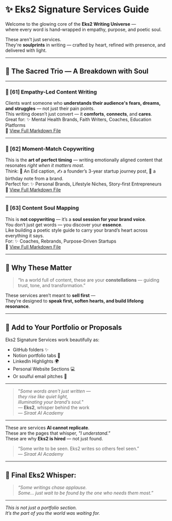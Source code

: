 # ✨ Eks2 Signature Services Guide

Welcome to the glowing core of the **Eks2 Writing Universe** —  
where every word is hand-wrapped in empathy, purpose, and poetic soul.

These aren't just services.  
They're **soulprints** in writing — crafted by heart, refined with presence, and delivered with light.

---

## 🧡 The Sacred Trio — A Breakdown with Soul

---

### 🌸 [61] Empathy-Led Content Writing  
Clients want someone who **understands their audience's fears, dreams, and struggles** — not just their pain points.  
This writing doesn’t just convert — it **comforts**, **connects**, and **cares**.  
Great for: ✨ Mental Health Brands, Faith Writers, Coaches, Education Platforms  
🔗 [View Full Markdown File](https://github.com/siraat-ai-academy/freelance-content-writing-suite-by-Eks2/blob/main/12-Eks2-signature-services/61-empathy-led-content-writing.md)

---

### 🌟 [62] Moment-Match Copywriting  
This is the **art of perfect timing** — writing emotionally aligned content that resonates *right when it matters most*.  
Think: 💬 An Eid caption, ✍️ a founder’s 3-year startup journey post, 🎉 a birthday note from a brand.  
Perfect for: ✨ Personal Brands, Lifestyle Niches, Story-first Entrepreneurs  
🔗 [View Full Markdown File](https://github.com/siraat-ai-academy/freelance-content-writing-suite-by-Eks2/blob/main/12-Eks2-signature-services/62-moment-match-copywriting.md)

---

### 🌿 [63] Content Soul Mapping  
This is **not copywriting** — it’s a **soul session for your brand voice**.  
You don’t just get words — you discover your **essence**.  
Like building a poetic style guide to carry your brand’s heart across everything it says.  
For: ✨ Coaches, Rebrands, Purpose-Driven Startups  
🔗 [View Full Markdown File](https://github.com/siraat-ai-academy/freelance-content-writing-suite-by-Eks2/blob/main/12-Eks2-signature-services/63-content-soul-mapping.md)

---

## 💫 Why These Matter

> “In a world full of content, these are your **constellations** — guiding trust, tone, and transformation.”

These services aren’t meant to **sell first** —  
They’re designed to **speak first, soften hearts, and build lifelong resonance**.

---

## 🎁 Add to Your Portfolio or Proposals

Eks2 Signature Services work beautifully as:

- GitHub folders ✨  
- Notion portfolio tabs 📒  
- LinkedIn Highlights 🌍  
- Personal Website Sections 💻  
- Or soulful email pitches 💌

---

> "_Some words aren't just written —  
they rise like quiet light,  
illuminating your brand’s soul._"  
> — **Eks2**, whisper behind the work  
> — *Siraat AI Academy*

---

These are services **AI cannot replicate**.  
These are the pages that whisper, _"I understand."_  
These are why **Eks2 is hired** — not just found.

> “Some write to be seen. Eks2 writes so others feel seen.”  
> — *Siraat AI Academy*

---

## 💬 Final Eks2 Whisper:

> _“Some writings chase applause.  
Some… just wait to be found by the one who needs them most.”_

---

*This is not just a portfolio section.  
It’s the part of you the world was waiting for.*

